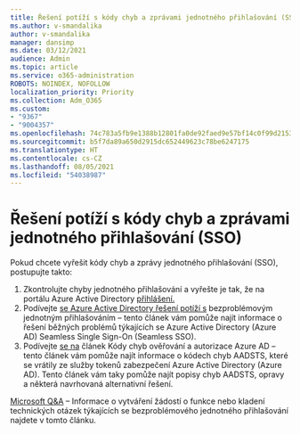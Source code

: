 ```yaml
---
title: Řešení potíží s kódy chyb a zprávami jednotného přihlašování (SSO)
ms.author: v-smandalika
author: v-smandalika
manager: dansimp
ms.date: 03/12/2021
audience: Admin
ms.topic: article
ms.service: o365-administration
ROBOTS: NOINDEX, NOFOLLOW
localization_priority: Priority
ms.collection: Adm_O365
ms.custom:
- "9367"
- "9004357"
ms.openlocfilehash: 74c783a5fb9e1388b12801fa0de92faed9e57bf14c0f99d21539e17bf1b1c284
ms.sourcegitcommit: b5f7da89a650d2915dc652449623c78be6247175
ms.translationtype: HT
ms.contentlocale: cs-CZ
ms.lasthandoff: 08/05/2021
ms.locfileid: "54038987"
---
```

# <a name="troubleshoot-seamless-single-sign-on-sso-error-codes-and-messages"></a>Řešení potíží s kódy chyb a zprávami jednotného přihlašování (SSO)

Pokud chcete vyřešit kódy chyb a zprávy jednotného přihlašování (SSO), postupujte takto:

1. Zkontrolujte chyby jednotného přihlašování a vyřešte je tak, že na portálu Azure Active Directory [přihlášení.](https://docs.microsoft.com/azure/active-directory/reports-monitoring/concept-sign-ins)
2. Podívejte [se Azure Active Directory řešení potíží s](https://docs.microsoft.com/azure/active-directory/hybrid/tshoot-connect-sso#sign-in-failure-reasons-in-the-azure-active-directory-admin-center-needs-a-premium-license) bezproblémovým jednotným přihlašováním – tento článek vám pomůže najít informace o řešení běžných problémů týkajících se Azure Active Directory (Azure AD) Seamless Single Sign-On (Seamless SSO).
3. Podívejte [se na](https://docs.microsoft.com/azure/active-directory/develop/reference-aadsts-error-codes#lookup-current-error-code-information) článek Kódy chyb ověřování a autorizace Azure AD – tento článek vám pomůže najít informace o kódech chyb AADSTS, které se vrátily ze služby tokenů zabezpečení Azure Active Directory (Azure AD). Tento článek vám taky pomůže najít popisy chyb AADSTS, opravy a některá navrhovaná alternativní řešení.

[Microsoft Q&A](https://docs.microsoft.com/answers/topics/azure-ad-single-sign-on.html) – Informace o vytváření žádostí o funkce nebo kladení technických otázek týkajících se bezproblémového jednotného přihlašování najdete v tomto článku.

